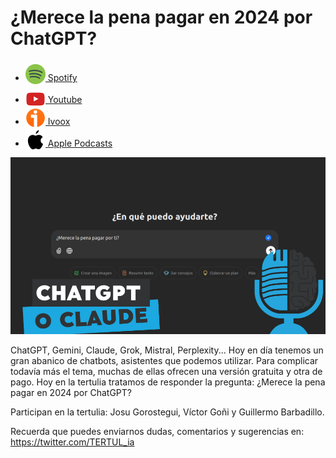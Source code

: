 # ¿Merece la pena pagar en 2024 por ChatGPT?

- [<img src="../../../res/spotify-icon-256.webp" alt="spotify_logo" width="32" style="position: relative; top: 5px;"> Spotify](https://open.spotify.com/episode/2Qx43b1Dnnhe1dMCy0hxUC?si=697GJAnOSIO8ziegrWwNYA)
- [<img src="../../../res/youtube-icon-256.png" alt="youtube_logo" width="32" style="position: relative; top: 10px;"> Youtube](https://youtu.be/C2q_X5Om5As)
- [<img src="../../../res/ivoox-icon-256.webp" alt="ivoox_logo" width="32" style="position: relative; top: 5px;"> Ivoox](https://go.ivoox.com/rf/136644034)
- [<img src="../../../res/apple-icon-256.webp" alt="apple_logo" width="32" style="position: relative; top: 5px;"> Apple Podcasts](https://podcasts.apple.com/us/podcast/merece-la-pena-pagar-en-2024-por-chatgpt/id1669083682?i=1000679481855)

![chatgpt](res/2024-12-06-15-49-21.png)

ChatGPT, Gemini, Claude, Grok, Mistral, Perplexity... Hoy en día tenemos un gran abanico de chatbots, asistentes que podemos utilizar. Para complicar todavía más el tema, muchas de ellas ofrecen una versión gratuita y otra de pago. Hoy en la tertulia tratamos de responder la pregunta: ¿Merece la pena pagar en 2024 por ChatGPT?

Participan en la tertulia: Josu Gorostegui, Víctor Goñi y Guillermo Barbadillo.

Recuerda que puedes enviarnos dudas, comentarios y sugerencias en: <https://twitter.com/TERTUL_ia>